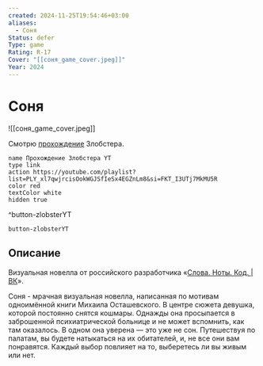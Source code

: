 ```yaml
---
created: 2024-11-25T19:54:46+03:00
aliases:
  - Соня
Status: defer
Type: game
Rating: R-17
Cover: "[[соня_game_cover.jpeg]]"
Year: 2024
---
```


# Соня

![[соня_game_cover.jpeg]]

Смотрю [прохождение](https://youtu.be/b03sb36xzvg?si=cEmT7DQbbBumyVT6) Злобстера.

```button
name Прохождение Злобстера YT
type link
action https://youtube.com/playlist?list=PLY_xl7qwjrcisOokWGJSfIeSx4EGZnLm8&si=FKT_I3UTj7MkMU5R
color red
textColor white
hidden true
```
^button-zlobsterYT

`button-zlobsterYT`


## Описание

Визуальная новелла от российского разработчика «[Слова. Ноты. Код. | ВК](https://vk.com/mike_ostashevskiy?ysclid=m3xa5uybit191435675)».

Соня - мрачная визуальная новелла, написанная по мотивам одноимённой книги Михаила Осташевского. В центре сюжета девушка, которой постоянно снятся кошмары. Однажды она просыпается в заброшенной психиатрической больнице и не может вспомнить, как там оказалось. В одном она уверена — это уже не сон. Путешествуя по палатам, вы будете натыкаться на их обитателей, и, не все они вам понравятся. Каждый выбор повлияет на то, выберетесь ли вы живым или нет.
